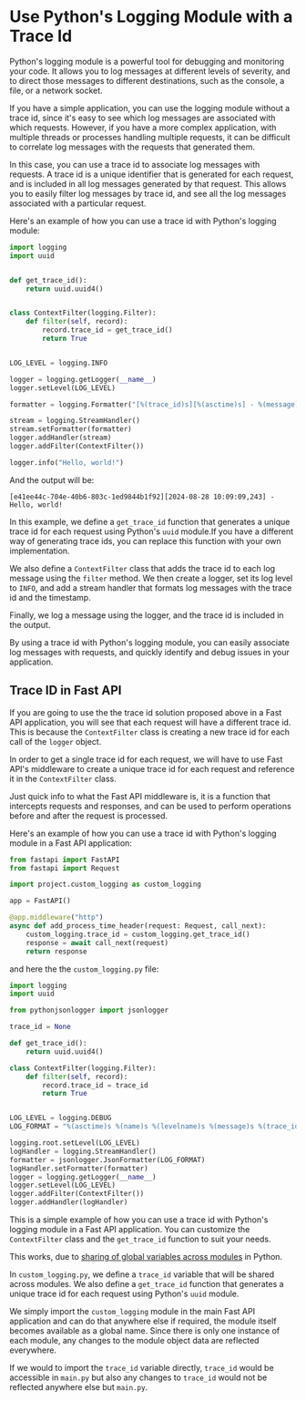 # Use Python's Logging Module with a Trace Id

Python's logging module is a powerful tool for debugging and monitoring your
code. It allows you to log messages at different levels of severity, and to
direct those messages to different destinations, such as the console, a file,
or a network socket.

If you have a simple application, you can use the logging module without a
trace id, since it's easy to see which log messages are associated with which
requests. However, if you have a more complex application, with multiple
threads or processes handling multiple requests, it can be difficult to
correlate log messages with the requests that generated them.

In this case, you can use a trace id to associate log messages with requests.
A trace id is a unique identifier that is generated for each request, and is
included in all log messages generated by that request. This allows you to
easily filter log messages by trace id, and see all the log messages associated
with a particular request.

Here's an example of how you can use a trace id with Python's logging module:

```python
import logging
import uuid


def get_trace_id():
    return uuid.uuid4()


class ContextFilter(logging.Filter):
    def filter(self, record):
        record.trace_id = get_trace_id()
        return True


LOG_LEVEL = logging.INFO

logger = logging.getLogger(__name__)
logger.setLevel(LOG_LEVEL)

formatter = logging.Formatter("[%(trace_id)s][%(asctime)s] - %(message)s")

stream = logging.StreamHandler()
stream.setFormatter(formatter)
logger.addHandler(stream)
logger.addFilter(ContextFilter())

logger.info("Hello, world!")
```

And the output will be:

```
[e41ee44c-704e-40b6-803c-1ed9844b1f92][2024-08-28 10:09:09,243] - Hello, world!
```

In this example, we define a `get_trace_id` function that generates a unique
trace id for each request using Python's `uuid` module.If you have a different
way of generating trace ids, you can replace this function with your own
implementation.

We also define a `ContextFilter` class that adds the trace id to each log
message using the `filter` method. We then create a logger, set its log level
to `INFO`, and add a stream handler that formats log messages with the trace id
and the timestamp.

Finally, we log a message using the logger, and the trace id is included in the
output.

By using a trace id with Python's logging module, you can easily associate log
messages with requests, and quickly identify and debug issues in your
application.


## Trace ID in Fast API

If you are going to use the the trace id solution proposed above in a Fast API
application, you will see that each request will have a different trace id.
This is because the `ContextFilter` class is creating a new trace id for each
call of the `logger` object.

In order to get a single trace id for each request, we will have to use
Fast API's middleware to create a unique trace id for each request and reference
it in the `ContextFilter` class.

Just quick info to what the Fast API middleware is, it is a function that
intercepts requests and responses, and can be used to perform operations before
and after the request is processed.

Here's an example of how you can use a trace id with Python's logging module in
a Fast API application:

```python
from fastapi import FastAPI
from fastapi import Request

import project.custom_logging as custom_logging

app = FastAPI()

@app.middleware("http")
async def add_process_time_header(request: Request, call_next):
    custom_logging.trace_id = custom_logging.get_trace_id()
    response = await call_next(request)
    return response
```

and here the the `custom_logging.py` file:

```python
import logging
import uuid

from pythonjsonlogger import jsonlogger

trace_id = None

def get_trace_id():
    return uuid.uuid4()

class ContextFilter(logging.Filter):
    def filter(self, record):
        record.trace_id = trace_id
        return True


LOG_LEVEL = logging.DEBUG
LOG_FORMAT = "%(asctime)s %(name)s %(levelname)s %(message)s %(trace_id)s"

logging.root.setLevel(LOG_LEVEL)
logHandler = logging.StreamHandler()
formatter = jsonlogger.JsonFormatter(LOG_FORMAT)
logHandler.setFormatter(formatter)
logger = logging.getLogger(__name__)
logger.setLevel(LOG_LEVEL)
logger.addFilter(ContextFilter())
logger.addHandler(logHandler)
```

This is a simple example of how you can use a trace id with Python's logging
module in a Fast API application. You can customize the `ContextFilter` class
and the `get_trace_id` function to suit your needs.

This works, due to [sharing of global variables across modules](https://docs.python.org/2/faq/programming.html#how-do-i-share-global-variables-across-modules) in Python.

In `custom_logging.py`, we define a `trace_id` variable that will be shared
across modules. We also define a `get_trace_id` function that generates a unique
trace id for each request using Python's `uuid` module.

We simply import the `custom_logging` module in the main Fast API application
and can do that anywhere else if required, the module itself becomes available
as a global name. Since there is only one instance of each module, any changes
to the module object data are reflected everywhere.

If we would to import the `trace_id` variable directly, `trace_id` would be
accessible in `main.py` but also any changes to `trace_id` would not be
reflected anywhere else but `main.py`.